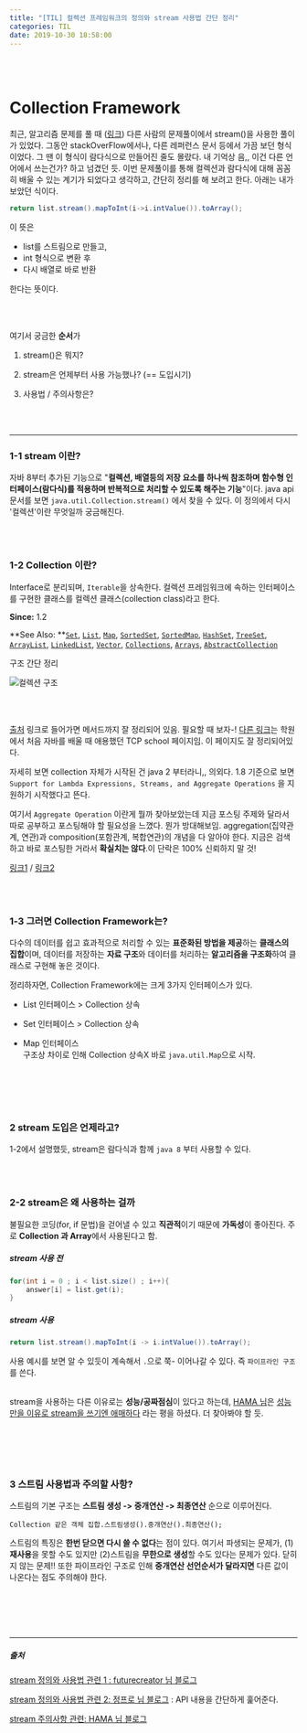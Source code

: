 ```yaml
---
title: "[TIL] 컬렉션 프레임워크의 정의와 stream 사용법 간단 정리"
categories: TIL
date: 2019-10-30 18:58:00
---
```


<br><br>

# Collection Framework

최근, 알고리즘 문제를 풀 때 ([링크]([https://github.com/mand2/Daily-Algorithm/blob/master/Programmers/%EB%AA%A8%EC%9D%98%EA%B3%A0%EC%82%AC.md](https://github.com/mand2/Daily-Algorithm/blob/master/Programmers/모의고사.md))) 다른 사람의 문제풀이에서 stream()을 사용한 풀이가 있었다. 그동안 stackOverFlow에서나, 다른 레퍼런스 문서 등에서 가끔 보던 형식이었다. 그 땐 이 형식이 람다식으로 만들어진 줄도 몰랐다. 내 기억상 음,, 이건 다른 언어에서 쓰는건가? 하고 넘겼던 듯. 이번 문제풀이를 통해 컬렉션과 람다식에 대해 꼼꼼히 배울 수 있는 계기가 되었다고 생각하고, 간단히 정리를 해 보려고 한다. 아래는 내가 보았던 식이다.

``` java
return list.stream().mapToInt(i->i.intValue()).toArray();
```

이 뜻은 

* list를 스트림으로 만들고, 
* int 형식으로 변환 후 
* 다시 배열로 바로 반환

한다는 뜻이다.

<br><br>

여기서 궁금한 **순서**가

1. stream()은 뭐지? 

2. stream은 언제부터 사용 가능했나? (== 도입시기)

3. 사용법 / 주의사항은? 

<br><br>

------------

### 1-1 stream 이란?

자바 8부터 추가된 기능으로 "**컬렉션, 배열등의 저장 요소를 하나씩 참조하며 함수형 인터페이스(람다식)를 적용하며 반복적으로 처리할 수 있도록 해주는 기능**"이다.  java api문서를 보면 `java.util.Collection.stream()` 에서 찾을 수 있다. 이 정의에서 다시 '컬렉션'이란 무엇일까 궁금해진다.

<br><br>

### 1-2 Collection 이란?

Interface로 분리되며, `Iterable`을 상속한다. 컬렉션 프레임워크에 속하는 인터페이스를 구현한 클래스를 컬렉션 클래스(collection class)라고 한다.

**Since:** 1.2

**See Also: **[`Set`](https://docs.oracle.com/javase/8/docs/api/java/util/Set.html), [`List`](https://docs.oracle.com/javase/8/docs/api/java/util/List.html), [`Map`](https://docs.oracle.com/javase/8/docs/api/java/util/Map.html), [`SortedSet`](https://docs.oracle.com/javase/8/docs/api/java/util/SortedSet.html), [`SortedMap`](https://docs.oracle.com/javase/8/docs/api/java/util/SortedMap.html), [`HashSet`](https://docs.oracle.com/javase/8/docs/api/java/util/HashSet.html), [`TreeSet`](https://docs.oracle.com/javase/8/docs/api/java/util/TreeSet.html), [`ArrayList`](https://docs.oracle.com/javase/8/docs/api/java/util/ArrayList.html), [`LinkedList`](https://docs.oracle.com/javase/8/docs/api/java/util/LinkedList.html), [`Vector`](https://docs.oracle.com/javase/8/docs/api/java/util/Vector.html), [`Collections`](https://docs.oracle.com/javase/8/docs/api/java/util/Collections.html), [`Arrays`](https://docs.oracle.com/javase/8/docs/api/java/util/Arrays.html), [`AbstractCollection`](https://docs.oracle.com/javase/8/docs/api/java/util/AbstractCollection.html)



구조 간단 정리 

![컬렉션 구조](https://mand2.github.io/assets/images/til/4_1.png)

<br><br>

[출처](https://postitforhooney.tistory.com/entry/JavaCollection-Java-Collection-Framework%EC%97%90-%EB%8C%80%ED%95%9C-%EC%9D%B4%ED%95%B4%EB%A5%BC-%ED%86%B5%ED%95%B4-Data-Structure-%EC%9D%B4%ED%95%B4%ED%95%98%EA%B8%B0) 링크로 들어가면 메서드까지 잘 정리되어 있음. 필요할 때 보자-! [다른 링크](http://tcpschool.com/java/java_collectionFramework_concept)는 학원에서 처음 자바를 배울 때 애용했던 TCP school 페이지임. 이 페이지도 잘 정리되어있다. 

자세히 보면 collection 자체가 시작된 건 java 2 부터라니,, 의외다. 1.8 기준으로 보면 `
Support for Lambda Expressions, Streams, and Aggregate Operations
` 을 지원하기 시작했다고 뜬다. 

여기서 `Aggregate Operation` 이란게 뭘까 찾아보았는데 지금 포스팅 주제와 달라서 따로 공부하고 포스팅해야 할 필요성을 느꼈다. 뭔가 방대해보임. aggregation(집약관계, 연관)과 composition(포함관계, 복합연관)의 개념을 다 알아야 한다. 지금은 검색하고 바로 포스팅한 거라서 **확실치는 않다**.이 단락은 100% 신뢰하지 말 것!

[링크1](http://ojc.asia/bbs/board.php?bo_table=LecJava&wr_id=541)    /   [링크2](https://www.gpgstudy.com/forum/viewtopic.php?t=10598)

<br><br>

### 1-3 그러면 Collection Framework는?

다수의 데이터를 쉽고 효과적으로 처리할 수 있는 **표준화된 방법을 제공**하는 **클래스의 집합**이며, 데이터를 저장하는 **자료 구조**와 데이터를 처리하는 **알고리즘을 구조화**하여 클래스로 구현해 놓은 것이다. 

정리하자면, Collection Framework에는 크게 3가지 인터페이스가 있다.

* List 인터페이스 > Collection 상속

* Set 인터페이스 > Collection 상속

* Map 인터페이스     
  구조상 차이로 인해 Collection 상속X 바로 `java.util.Map`으로 시작.

<br><br><br><br>

### 2 stream 도입은 언제라고?

1-2에서 설명했듯, stream은 람다식과 함께 `java 8` 부터 사용할 수 있다.

<br><br>

### 2-2 stream은 왜 사용하는 걸까

불필요한 코딩(for, if 문법)을 걷어낼 수 있고 **직관적**이기 때문에 **가독성**이 좋아진다. 주로 **Collection 과 Array**에서 사용된다고 함.

##### stream 사용 전

```java
for(int i = 0 ; i < list.size() ; i++){
    answer[i] = list.get(i);
}
```

##### stream 사용

```java
return list.stream().mapToInt(i -> i.intValue()).toArray();
```

사용 예시를 보면 알 수 있듯이 계속해서 `.`으로 쭉- 이어나갈 수 있다. 즉 `파이프라인 구조`를 쓴다. 

<br>stream을 사용하는 다른 이유로는 **성능/공짜점심**이 있다고 하는데, [HAMA 님](https://hamait.tistory.com/547)은 <u>성능만을 이유로 stream을 쓰기엔 애매하다</u> 라는 평을 하셨다. 더 찾아봐야 할 듯.

<br>

<br><br>

### 3 스트림 사용법과 주의할 사항?

스트림의 기본 구조는 **스트림 생성 -> 중개연산 -> 최종연산** 순으로 이루어진다. 

```
Collection 같은 객체 집합.스트림생성().중개연산().최종연산();
```

스트림의 특징은 **한번 닫으면 다시 쓸 수 없다**는 점이 있다. 여기서 파생되는 문제가, (1)**재사용**을 못할 수도 있지만 (2)스트림을 **무한으로 생성**할 수도 있다는 문제가 있다. 닫히지 않는 문제!! 또한 파이프라인 구조로 인해 **중개연산 선언순서가 달라지면** 다른 값이 나온다는 점도 주의해야 한다.

<br><br><br><br>

---------

##### 출처

[stream 정의와 사용법 관련 1 : futurecreator 님 블로그](https://futurecreator.github.io/2018/08/26/java-8-streams/)

[stream 정의와 사용법 관련 2: 정프로 님 블로그](https://jeong-pro.tistory.com/165) : API 내용을 간단하게 훑어준다.

[stream 주의사항 관련: HAMA 님 블로그](https://hamait.tistory.com/547)

<br><br>
